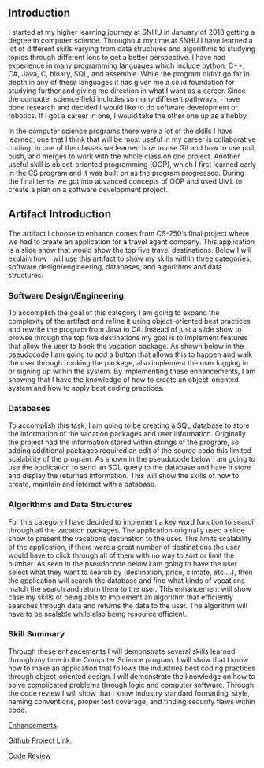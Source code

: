 ## Introduction
I started at my higher learning journey at SNHU in January of 2018 getting a degree in computer science. Throughout my time at SNHU I have learned a lot of different skills varying from data structures and algorithms to studying topics through different lens to get a better perspective. I have had experience in many programming languages which include python, C++, C#, Java, C, binary, SQL, and assemble. While the program didn’t go far in depth in any of these languages it has given me a solid foundation for studying further and giving me direction in what I want as a career. Since the computer science field includes so many different pathways, I have done research and decided I would like to do software development or robotics. If I got a career in one, I would take the other one up as a hobby.
	
 In the computer science programs there were a lot of the skills I have learned, one that I think that will be most useful in my career is collaborative coding. In one of the classes we learned how to use Git and how to use pull, push, and merges to work with the whole class on one project. Another useful skill is object-oriented programming (OOP), which I first learned early in the CS program and it was built on as the program progressed. During the final terms we got into advanced concepts of OOP and used UML to create a plan on a software development project. 
 
## Artifact Introduction
The artifact I choose to enhance comes from CS-250’s final project where we had to create an application for a travel agent company. This application is a slide show that would show the top five travel destinations. Below I will explain how I will use this artifact to show my skills within three categories, software design/engineering, databases, and algorithms and data structures. 
	
### Software Design/Engineering
To accomplish the goal of this category I am going to expand the complexity of the artifact and refine it using object-oriented best practices and rewrite the program from Java to C#. Instead of just a slide show to browse through the top five destinations my goal is to implement features that allow the user to book the vacation package. As shown below in the pseudocode I am going to add a button that allows this to happen and walk the user through booking the package, also implement the user logging in or signing up within the system. By implementing these enhancements, I am showing that I have the knowledge of how to create an object-oriented system and how to apply best coding practices.

### Databases
To accomplish this task, I am going to be creating a SQL database to store the information of the vacation packages and user information. Originally the project had the information stored within strings of the program, so adding additional packages required an edit of the source code this limited scalability of the program. As shown in the pseudocode below I am going to use the application to send an SQL query to the database and have it store and display the returned information. This will show the skills of how to create, maintain and interact with a database.

### Algorithms and Data Structures
For this category I have decided to implement a key word function to search through all the vacation packages. The application originally used a slide show to present the vacations destination to the user. This limits scalability of the application, if there were a great number of destinations the user would have to click through all of them with no way to sort or limit the number. As seen in the pseudocode below I am going to have the user select what they want to search by (destination, price, climate, etc.…), then the application will search the database and find what kinds of vacations match the search and return them to the user. This enhancement will show case my skills of being able to implement an algorithm that efficiently searches through data and returns the data to the user. The algorithm will have to be scalable while also being resource efficient. 
  
### Skill Summary
Through these enhancements I will demonstrate several skills learned through my time in the Computer Science program. I will show that I know how to make an application that follows the industries best coding practices through object-oriented design. I will demonstrate the knowledge on how to solve complicated problems through logic and computer software. Through the code review I will show that I know industry standard formatting, style, naming conventions, proper test coverage, and finding security flaws within code.


[Enhancements](https://gorilla47.github.io/enhancements).

[Github Project Link](https://github.com/gorilla47/VacationSystem).

[Code Review](https://youtu.be/5jtzzrsChMc)
